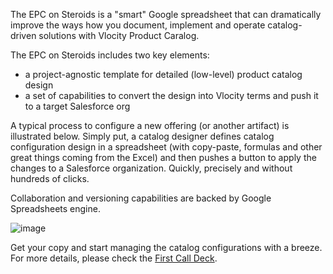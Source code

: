 The EPC on Steroids is a "smart" Google spreadsheet that can dramatically improve the ways how you document, implement and operate catalog-driven solutions with Vlocity Product Caralog. 

The EPC on Steroids includes two key elements:
* a project-agnostic template for detailed (low-level) product catalog design
* a set of capabilities to convert the design into Vlocity terms and push it to a target Salesforce org

A typical process to configure a new offering (or another artifact) is illustrated below. Simply put, a catalog designer defines catalog configuration design in a spreadsheet (with copy-paste, formulas and other great things coming from the Excel) and then pushes a button to apply the changes to a Salesforce organization. Quickly, precisely and without hundreds of clicks. 

Collaboration and versioning capabilities are backed by Google Spreadsheets engine.

![image](https://user-images.githubusercontent.com/46906391/87882685-20f69e00-ca02-11ea-8755-4d8b27aaf64c.png)

Get your copy and start managing the catalog configurations with a breeze. For more details, please check the [First Call Deck](https://docs.google.com/presentation/d/1nqFemAhbt3S-nE7Kg2RmVjaPPPJegXy7TRBk6yDYBFo/edit?usp=sharing).
